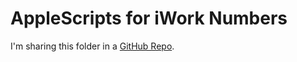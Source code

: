 # AppleScripts for iWork Numbers

I'm sharing this folder in a [GitHub Repo](https://github.com/dmzza/Numbers).